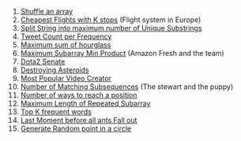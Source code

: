 1. [Shuffle an array](https://leetcode.com/problems/shuffle-an-array/submissions/886166568/)
2. [Cheapest Flights with K stops](https://leetcode.com/problems/cheapest-flights-within-k-stops/submissions/885638227/) (Flight system in Europe)
3. [Split String into maximum number of Unique Substrings](https://leetcode.com/problems/split-a-string-into-the-max-number-of-unique-substrings/submissions/886976652/)
4. [Tweet Count per Frequency](https://leetcode.com/problems/tweet-counts-per-frequency/submissions/887417491/)
5. [Maximum sum of hourglass](https://leetcode.com/problems/maximum-sum-of-an-hourglass/submissions/887424277/)
6. [Maximum Subarray Min Product](https://leetcode.com/problems/maximum-subarray-min-product/submissions/887582118/) (Amazon Fresh and the team)
7. [Dota2 Senate](https://leetcode.com/problems/dota2-senate/submissions/887587804/)
8. [Destroying Asteroids]()
9. [Most Popular Video Creator]()
10. [Number of Matching Subsequences](https://leetcode.com/problems/number-of-matching-subsequences/submissions/886176867/) (The stewart and the puppy)
11. [Number of ways to reach a position](https://leetcode.com/problems/number-of-ways-to-reach-a-position-after-exactly-k-steps/submissions/886802145/)
12. [Maximum Length of Repeated Subarray](https://leetcode.com/problems/maximum-length-of-repeated-subarray/submissions/886179483/)
13. [Top K frequent words](https://leetcode.com/problems/top-k-frequent-words/submissions/886180958/)
14. [Last Moment before all ants Fall out](https://leetcode.com/problems/last-moment-before-all-ants-fall-out-of-a-plank/submissions/886790962/)
15. [Generate Random point in a circle](https://leetcode.com/problems/generate-random-point-in-a-circle/submissions/886787361/)
